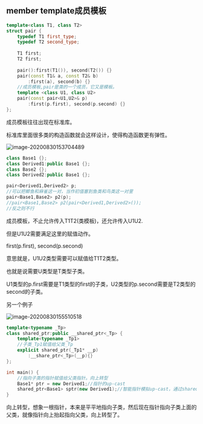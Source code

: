 ## member template成员模板

```cpp
template<class T1, class T2>
struct pair {
    typedef T1 first_type;
    typedef T2 second_type;
    
    T1 first;
    T2 first;
    
    pair():first(T1()), second(T2()) {}
    pair(const T1& a, const T2& b)
        :first(a), second(b) {}
    //成员模板,pair是类的一个成员，它又是模板。
    template <class U1, class U2>
    pair(const pair<U1,U2>& p)
        :first(p.first), second(p.second) {}
};
```

成员模板往往出现在标准库。

标准库里面很多类的构造函数就会这样设计，使得构造函数更有弹性。

![image-20200830153704489](C:\Users\xuyingfeng\AppData\Roaming\Typora\typora-user-images\image-20200830153704489.png)

```cpp
class Base1 {};
class Derived1:public Base1 {};
class Base2 {};
class Derived2:public Base1 {};

pair<Derived1,Derived2> p;
//可以把鲫鱼和麻雀这一对，当作初值塞到鱼类和鸟类这一对里
pair<Base1,Base2> p2(p);
//pair<Base1,Base2> p2(pair<Derived1,Derived2>());
//反之则不行
```

成员模板，不止允许传入T1T2(类模板)，还允许传入U1U2.

但是U1U2需要满足这里的赋值动作。

first(p.first), second(p.second)

意思就是，U1U2类型需要可以赋值给T1T2类型。

也就是说需要U类型是T类型子类。

U1类型的p.first需要是T1类型的first的子类，U2类型的p.second需要是T2类型的second的子类。

另一个例子

![image-20200830155510518](C:\Users\xuyingfeng\AppData\Roaming\Typora\typora-user-images\image-20200830155510518.png)

```cpp
template<typename _Tp>
class shared_ptr:public __shared_ptr<_Tp> {
    template<typename _Tp1>
    //子类_Tp1赋值给父类_Tp
    explicit shared_ptr(_Tp1* __p) 
    	:__share_ptr<_Tp>(__p){}
};

int main() {
    //指向子类的指针赋值给父类指针。向上转型
    Base1* ptr = new Derived1;//指针的up-cast
    shared_ptr<Base1> sptr(new Derived1);//智能指针模拟up-cast，通过shared_ptr(_Tp1* __p)
}
```

向上转型，想象一根指针，本来是平平地指向子类，然后现在指针指向子类上面的父类，就像指针向上抬起指向父类，向上转型了。